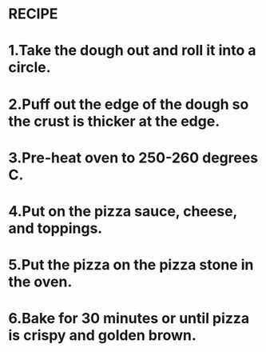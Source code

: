 # RECIPE

# 1.Take the dough out and roll it into a circle. 

# 2.Puff out the edge of the dough so the crust is thicker at the edge.

# 3.Pre-heat oven to 250-260 degrees C. 

# 4.Put on the pizza sauce, cheese, and toppings.

# 5.Put the pizza on the pizza stone in the oven. 

# 6.Bake for 30 minutes or until pizza is crispy and golden brown.